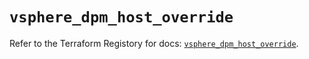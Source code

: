 # `vsphere_dpm_host_override`

Refer to the Terraform Registory for docs: [`vsphere_dpm_host_override`](https://www.terraform.io/docs/providers/vsphere/r/dpm_host_override).
